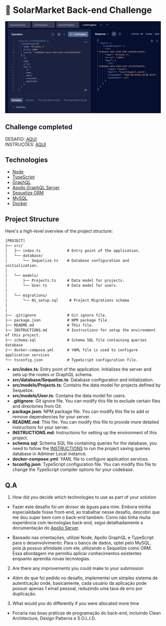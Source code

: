 # 🚀 SolarMarket Back-end Challenge

<img src="screenshots-github/Printscreen - challenge.png">

## Challenge completed

DESAFIO: [AQUI](https://github.com/luanrramos/back-challenge-graphql/blob/main/README.md)  
INSTRUÇÕES: [AQUI](https://github.com/luanrramos/back-challenge-graphql/blob/JR-luanramos/INSTRUCTIONS.md)

## Technologies

- [Node](https://nodejs.org/en)
- [TypeScript](https://www.typescriptlang.org/)
- [GraphQL](https://graphql.org/)
- [Apollo GraphQL Server](https://www.apollographql.com/docs/)
- [Sequelize ORM](https://sequelize.org/)
- [MySQL](https://www.mysql.com/)
- [Docker](https://docs.docker.com/engine/install/)

## **Project Structure**

Here's a high-level overview of the project structure:

```
[PROJECT]
├── src/
│   ├── index.ts            # Entry point of the application.
│   └── database/
│       └── Sequelize.ts    # Database configuration and initialization.
│
│   └── models/
│       ├── Projects.ts     # Data model for projects.
│       └── User.ts         # Data model for users.
|
│   └── migrations/
│       └── 01_setup.sql     # Project Migrations schema
│               
|
├── .gitignore              # Git ignore file.
├── package.json            # NPM package file.
├── README.md               # This file.
├── INSTRUCTIONS.md         # Instructions for setup the environment of this project.
├── schema.sql              # Schema SQL file containing queries database
├── docker-compose.yml      # YAML file is used to configure application services
└── tsconfig.json           # TypeScript configuration file.
```

- **src/index.ts**: Entry point of the application. Initializes the server and sets up the routes or GraphQL schema.
- **src/database/Sequelize.ts**: Database configuration and initialization.
- **src/models/Projects.ts**: Contains the data model for projects defined by Sequelize.
- **src/models/User.ts**: Contains the data model for users.
- **.gitignore**: Git ignore file. You can modify this file to exclude certain files and directories from Git.
- **package.json**: NPM package file. You can modify this file to add or remove dependencies for your server.
- **README.md**: This file. You can modify this file to provide more detailed instructions for your server.
- **INSTRUCTIONS.md**: Instructions for setting up the environment of this project.
- **schema.sql**: Schema SQL file containing queries for the database, you need to follow the [INSTRUCTIONS](https://github.com/luanrramos/back-challenge-graphql/blob/JR-luanramos/INSTRUCTIONS.md) to run the project saving queries database in Adminer Local instance.
- **docker-compose.yml**: YAML file to configure application services.
- **tsconfig.json**: TypeScript configuration file. You can modify this file to change the TypeScript compiler options for your codebase.


## Q.A

1. How did you decide which technologies to use as part of your solution

- Fazer este desafio foi um divisor de águas para mim. Embora minha especialidade fosse front-end, ao trabalhar nesse desafio, descobri que me dou super bem com o back-end também. Como não tinha muita experiência com tecnologias back-end, segui detalhadamente a documentação do [Apollo Server](https://www.apollographql.com/docs/apollo-server/). 

- Baseado nas orientações, utilizei Node, Apollo GraphQL e TypeScript para o desenvolvimento. Para o banco de dados, optei pelo MySQL, pois já possuo afinidade com ele, utilizando o Sequelize como ORM. Essa abordagem me permitiu aplicar conhecimentos existentes enquanto aprendia novas tecnologias.


2. Are there any improvements you could make to your submission

- Além do que foi pedido no desafio, implementei um simples sistema de autenticação onde, basicamente, cada usuário da aplicação pode possuir apenas 1 email pessoal, reduzindo uma taxa de erro por duplicação.

3. What would you do differently if you were allocated more time

- Focaria nas boas práticas de programação do back-end, incluindo Clean Architecture, Design Patterns e S.O.L.I.D.
